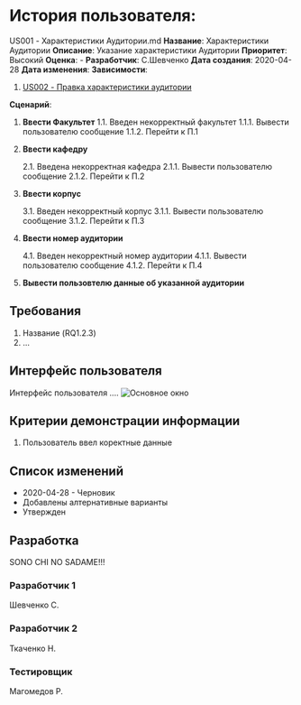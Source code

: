 # История пользователя: 
US001 - Характеристики Аудитории.md
**Название**: Характеристики Аудитории
**Описание**: Указание характеристики Аудитории
**Приоритет**: Высокий
**Оценка**: -
**Разработчик**: С.Шевченко
**Дата создания**: 2020-04-28
**Дата изменения**: 
**Зависимости**:

1. [US002 - Правка характеристики аудитории](US002.md)

**Сценарий**:

1. **Ввести Факультет**
    1.1. Введен некорректный факультет
        1.1.1. Вывести пользователю сообщение
        1.1.2. Перейти к П.1
    
2. **Ввести кафедру**

    2.1. Введена некорректная кафедра
        2.1.1. Вывести пользователю сообщение
        2.1.2. Перейти к П.2

3. **Ввести корпус**

    3.1. Введен некорректный корпус
        3.1.1. Вывести пользователю сообщение
        3.1.2. Перейти к П.3

4. **Ввести номер аудитории**

    4.1. Введен некорректный номер аудитории
        4.1.1. Вывести пользователю сообщение
        4.1.2. Перейти к П.4

5. **Вывести пользовтелю данные об указанной аудитории**

## Требования
1. Название (RQ1.2.3)
2. ...

## Интерфейс пользователя
Интерфейс пользователя ....
![Основное окно](https://z7c5w7f6.stackpathcdn.com/wp-content/uploads/2019/06/Matters-6-15-19-SO-2.png)

## Критерии демонстрации информации
1. Пользователь ввел коректные данные

## Список изменений
- 2020-04-28 - Черновик
- Добавлены алтернативные варианты
- Утвержден

## Разработка
SONO CHI NO SADAME!!!

### Разработчик 1
Шевченко С.
### Разработчик 2
Ткаченко Н.
### Тестировщик
Магомедов Р.